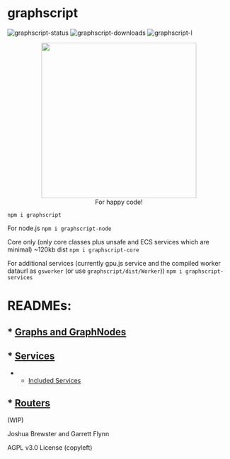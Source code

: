 
# graphscript

![graphscript-status](https://img.shields.io/npm/v/graphscript.svg) 
![graphscript-downloads](https://img.shields.io/npm/dt/graphscript.svg)
![graphscript-l](https://img.shields.io/npm/l/graphscript)

<p align="center">
<img src="https://github.com/brainsatplay/graphscript/blob/master/gs_logo_min.png"  width=350px height=350px><br>
For happy code!
</p>


`npm i graphscript`

For node.js
`npm i graphscript-node`

Core only (only core classes plus unsafe and ECS services which are minimal) ~120kb dist
`npm i graphscript-core`

For additional services (currently gpu.js service and the compiled worker dataurl as `gsworker` (or use `graphscript/dist/Worker`))
`npm i graphscript-services`

# READMEs:

## * [Graphs and GraphNodes](https://github.com/brainsatplay/graphscript/blob/master/docs/Graph.md)
## * [Services](https://github.com/brainsatplay/graphscript/blob/master/docs/Service.md)
   * * [Included Services](https://github.com/brainsatplay/graphscript/blob/master/docs/Service.md#included-services)
## * [Routers](https://github.com/brainsatplay/graphscript/blob/master/docs/Router.md)

(WIP)

Joshua Brewster and Garrett Flynn

AGPL v3.0 License (copyleft)
